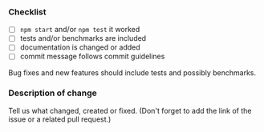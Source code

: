 <!--

Contributing
==============================
We would love for you to contribute to Veggiemap and help us make this even better! Start reading this [document](https://github.com/starkland/veggiemap#contributing) to see it is not difficult as you might have imagined.

Code of Conduct
==============================
Help us keep Veggiemap open and inclusive. Please read and follow our thoughts on [Code of Conduct](http://confcodeofconduct.com/).

License
==============================
By contributing your code, you agree to license your contribution under the [MIT license](https://github.com/starkland/veggiemap#license).

-->

### Checklist
- [ ] `npm start` and/or `npm test` it worked
- [ ] tests and/or benchmarks are included
- [ ] documentation is changed or added
- [ ] commit message follows commit guidelines

Bug fixes and new features should include tests and possibly benchmarks.

### Description of change
Tell us what changed, created or fixed. (Don't forget to add the link of the issue or a related pull request.)